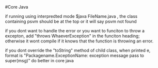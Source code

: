 #Core Java

if running using interpredted mode $java FileName.java , the class containing psvm should be at the top or it will say psvm not found

if you dont want to handle the error or you want to funciton to throw a excepton, add "throws WhaeverException" in the funciton heading; otherwise it wont compile if it knows that the function is throwing an error.

if you dont override the "toString" method of child class, when printed e, format is "Packagename.ExceptionName: exception message pass to super(msg)" 
do better in core java